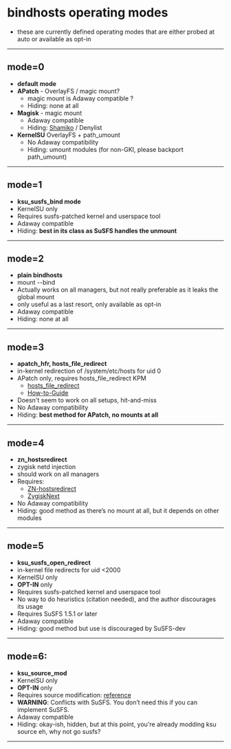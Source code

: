 # bindhosts operating modes
- these are currently defined operating modes that are either probed at auto or available as opt-in

---

## mode=0
- **default mode**
 - **APatch** - OverlayFS / magic mount?
   - magic mount is Adaway compatible ?
   - Hiding: none at all  
 - **Magisk** - magic mount  
   - Adaway compatible  
   - Hiding: [Shamiko](https://github.com/LSPosed/LSPosed.github.io/releases) / Denylist  
 - **KernelSU** OverlayFS + path_umount
   - No Adaway compatibility  
   - Hiding: umount modules (for non-GKI, please backport path_umount)

---

## mode=1
- **ksu_susfs_bind mode**
- KernelSU only  
- Requires susfs-patched kernel and userspace tool  
- Adaway compatible  
- Hiding: **best in its class as SuSFS handles the unmount**

---

## mode=2
- **plain bindhosts**
- mount --bind
- Actually works on all managers, but not really preferable as it leaks the global mount  
- only useful as a last resort, only available as opt-in
- Adaway compatible
- Hiding: none at all

---

## mode=3
- **apatch_hfr, hosts_file_redirect**
- in-kernel redirection of /system/etc/hosts for uid 0
- APatch only, requires hosts_file_redirect KPM  
  - [hosts_file_redirect](https://github.com/AndroidPatch/kpm/blob/main/src/hosts_file_redirect/)  
  - [How-to-Guide](https://github.com/backslashxx/bindhosts/issues/3)
- Doesn't seem to work on all setups, hit-and-miss  
- No Adaway compatibility  
- Hiding: **best method for APatch, no mounts at all**

---

## mode=4
- **zn_hostsredirect**
- zygisk netd injection
- should work on all managers  
- Requires:  
  - [ZN-hostsredirect](https://github.com/aviraxp/ZN-hostsredirect)  
  - [ZygiskNext](https://github.com/Dr-TSNG/ZygiskNext)  
- No Adaway compatibility  
- Hiding: good method as there’s no mount at all, but it depends on other modules

---

## mode=5
- **ksu_susfs_open_redirect**
- in-kernel file redirects for uid <2000
- KernelSU only 
- **OPT-IN** only 
- Requires susfs-patched kernel and userspace tool  
- No way to do heuristics (citation needed), and the author discourages its usage  
- Requires SuSFS 1.5.1 or later  
- Adaway compatible
- Hiding: good method but use is discouraged by SuSFS-dev

---

## mode=6: 
- **ksu_source_mod**
- KernelSU only  
- **OPT-IN** only 
- Requires source modification: [reference](https://github.com/tiann/KernelSU/commit/2b2b0733d7c57324b742c017c302fc2c411fe0eb)  
- **WARNING**: Conflicts with SuSFS. You don’t need this if you can implement SuSFS.  
- Adaway compatible
- Hiding: okay-ish, hidden, but at this point, you're already modding ksu source eh, why not go susfs?

---
